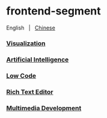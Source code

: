 # frontend-segment

English &nbsp; | &nbsp; [Chinese](./README.zh-CN.md)

### [Visualization](./visualization)

### [Artificial Intelligence](./artificial-intelligence)

### [Low Code](./low-code)

### [Rich Text Editor](./editor)

### [Multimedia Development](./multimedia-development)

